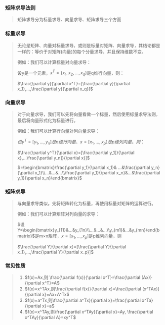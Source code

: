### 矩阵求导法则

> 矩阵求导分为标量求导、向量求导、矩阵求导三个方面

### 标量求导

> 无论是矩阵、向量对标量求导，或则是标量对矩阵、向量求导，其结论都是一样的：等价于对矩阵(向量)的每个分量求导，并且保持维数不变。
>
> 例如：我们可以计算标量对向量求导：
>
> 设y是一个元素，$x^T=\{x_1,x_2,...,x_q\}$是q维行向量，则：
>
> $\frac{\partial y}{\partial x^T}=[\frac{\partial y}{\partial x_1},...,\frac{\partial y}{\partial x_q}]$

### 向量求导

> 对于向量求导，我们可以先将向量看做一个标量，然后使用标量求导法则，最后将向量形式化为标量进行。
>
> 例如：我们可以计算行向量对列向量求导：
>
> $设y^T=[y_1,...,y_n]是n维行向量，x=[x_1,...,x_p]是p维列向量，则：$
>
> $\frac{\partial y^T}{\partial x}=[\frac{\partial y_1]}{\partial x},...\frac{\partial y_n]}{\partial x}]$
>
> $=\begin{bmatrix}\frac{\partial y_1}{\partial x_1}& ...&\frac{\partial y_n}{\partial x_1}\\...&...&...\\\frac{\partial y_1}{\partial x_n}&...&\frac{\partial y_1}{\partial x_n}\end{bmatrix}$	

### 矩阵求导

> 与向量求导类似，先将矩阵转化为标量，再使用标量对矩阵的运算进行。
>
> 例如：我们可以计算矩阵对列向量的求导：
>
> $设Y=\begin{bmatrix}y_{11}&...&y_{1n}\\...&...&...\\y_{m1}&...&y_{mn}\end{bmatrix}$是m$\times$n矩阵，$x=[x_1,...,x_p]$是p维列向量，则
>
> $\frac{\partial Y}{\partial x}=[\frac{\partial Y}{\partial x_1},...,\frac{\partial Y}{\partial x_p}]$

### 常见性质

> 1. $f(x)=Ax,则 \frac{\partial f(x)}{\partial x^T}=\frac{\partial (Ax)}{\partial x^T}=A$
> 2. $f(x)=x^TAx,则\frac{\partial f(x)}{\partial x}=\frac{\partial (x^TAx)}{\partial x}=Ax+A^Tx$
> 3. $f(x)=a^Tx,则\frac{\partial a^Tx}{\partial x}=\frac{\partial x^Ta}{\partial x}=a$
> 4. $f(x)=x^TAy,则\frac{\partial x^TAy}{\partial x}=Ay, \frac{\partial x^TAy}{\partial A}=xy^T$

